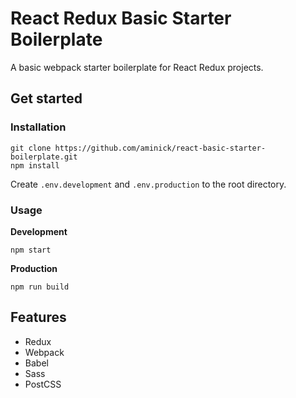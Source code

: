 # React Redux Basic Starter Boilerplate
A basic webpack starter boilerplate for React Redux projects.
## Get started
### Installation
```
git clone https://github.com/aminick/react-basic-starter-boilerplate.git
npm install
```
Create `.env.development` and `.env.production` to the root directory.
### Usage
**Development**
```
npm start
```
**Production**
```
npm run build
```
## Features
* Redux
* Webpack
* Babel
* Sass
* PostCSS
